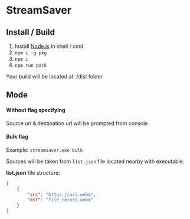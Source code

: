 # StreamSaver

## Install / Build

1. Install [Node.js](https://nodejs.org/en/)
In shell / cmd
2. `npm i -g pkg`
3. `npm i`
4. `npm run pack`
  
Your build will be located at ./dist folder

## Mode

#### Without flag specifying

Source url & destination url will be prompted from console

#### Bulk flag

Example: `streamsaver.exe bulk`  
  
Sources will be taken from `list.json` file located nearby with executable.  

**list.json** file structure:
```json
[
    {
        "src": "https://url.webm",
        "dst": "file_record.webm"
    }
]
```
